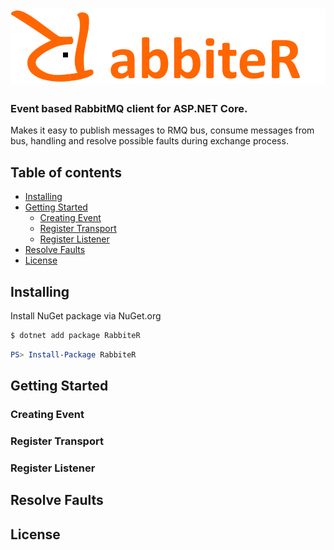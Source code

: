 # ![logo](docs/assets/logo-sm.png)
### Event based RabbitMQ client for ASP.NET Core.
Makes it easy to publish messages to RMQ bus, consume messages from bus, handling and resolve possible faults during exchange process.

## Table of contents
- [Installing](#installing)
- [Getting Started](#getting-started)
    - [Creating Event](#event)
    - [Register Transport](#transport)
    - [Register Listener](#listener)
- [Resolve Faults](#faults)
- [License](#license)

## Installing
Install NuGet package via NuGet.org

```sh
$ dotnet add package RabbiteR
```
```powershell
PS> Install-Package RabbiteR
```
## Getting Started

### Creating Event

### Register Transport

### Register Listener

## Resolve Faults

## License

